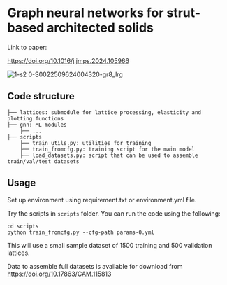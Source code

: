 # Graph neural networks for strut-based architected solids

Link to paper:

https://doi.org/10.1016/j.jmps.2024.105966

![1-s2 0-S0022509624004320-gr8_lrg](https://github.com/user-attachments/assets/4baacdaa-a8f5-4b8a-8102-6b593f1bc863)


## Code structure
```
├── lattices: submodule for lattice processing, elasticity and plotting functions
├── gnn: ML modules
    ├── ...
├── scripts
    ├── train_utils.py: utilities for training
    ├── train_fromcfg.py: training script for the main model
    ├── load_datasets.py: script that can be used to assemble train/val/test datasets
```

## Usage
Set up environment using requirement.txt or environment.yml file.

Try the scripts in `scripts` folder.
You can run the code using the following:
```
cd scripts
python train_fromcfg.py --cfg-path params-0.yml
```
This will use a small sample dataset of 1500 training and 500 validation lattices.

Data to assemble full datasets is available for download from https://doi.org/10.17863/CAM.115813
